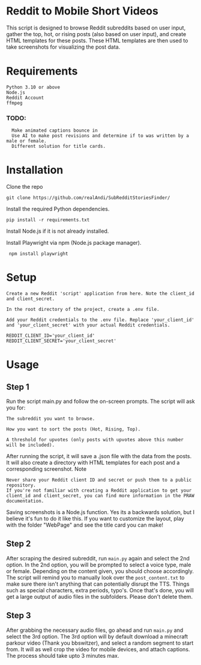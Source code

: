 # Reddit to Mobile Short Videos

This script is designed to browse Reddit subreddits based on user input, gather the top, hot, or rising posts (also based on user input), and create HTML templates for these posts. These HTML templates are then used to take screenshots for visualizing the post data.

# Requirements

    Python 3.10 or above
    Node.js
    Reddit Account
    ffmpeg

### TODO:
```
  Make animated captions bounce in
  Use AI to make post revisions and determine if to was written by a male or female.
  Different solution for title cards.
```

# Installation

Clone the repo
```
git clone https://github.com/realAndi/SubRedditStoriesFinder/
```


Install the required Python dependencies.
```
pip install -r requirements.txt
```

Install Node.js if it is not already installed. 

Install Playwright via npm (Node.js package manager).
```
 npm install playwright
```
# Setup

    Create a new Reddit 'script' application from here. Note the client_id and client_secret.

    In the root directory of the project, create a .env file.

    Add your Reddit credentials to the .env file. Replace 'your_client_id' and 'your_client_secret' with your actual Reddit credentials.

    REDDIT_CLIENT_ID='your_client_id'
    REDDIT_CLIENT_SECRET='your_client_secret'

# Usage

## Step 1

Run the script main.py and follow the on-screen prompts. The script will ask you for:

    The subreddit you want to browse.

    How you want to sort the posts (Hot, Rising, Top).

    A threshold for upvotes (only posts with upvotes above this number will be included).


After running the script, it will save a .json file with the data from the posts. It will also create a directory with HTML templates for each post and a corresponding screenshot.
Note

    Never share your Reddit client ID and secret or push them to a public repository.
    If you're not familiar with creating a Reddit application to get your client_id and client_secret, you can find more information in the PRAW documentation.

Saving screenshots is a Node.js function. Yes its a backwards solution, but I believe it's fun to do it like this. If you want to customize the layout, play with the folder "WebPage" and see the title card you can make!

## Step 2

After scraping the desired subreddit, run `main.py` again and select the 2nd option. In the 2nd option, you will be prompted to select a voice type, male or female. Depending on the content given, you should choose accordingly. The script will remind you to manually look over the `post_content.txt` to make sure there isn't anything that can potentially disrupt the TTS. Things such as special characters, extra periods, typo's. Once that's done, you will get a large output of audio files in the subfolders. Please don't delete them.

## Step 3

After grabbing the necessary audio files, go ahead and run `main.py` and select the 3rd option. The 3rd option will by default download a minecraft parkour video (Thank you bbswitzer), and select a random segment to start from. It will as well crop the video for mobile devices, and attach captions. The process should take upto 3 minutes max.

